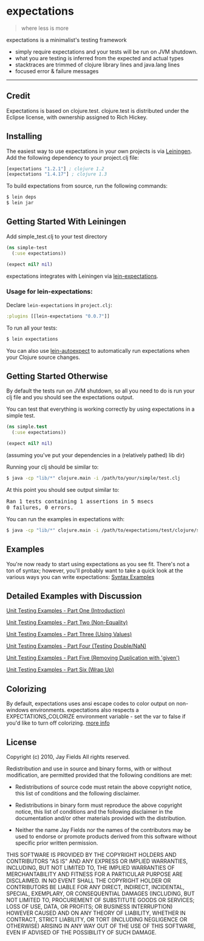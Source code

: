 # expectations

> where less is more

expectations is a minimalist's testing framework

 *  simply require expectations and your tests will be run on JVM shutdown.
 *  what you are testing is inferred from the expected and actual types
 *  stacktraces are trimmed of clojure library lines and java.lang lines
 *  focused error & failure messages

----------

## Credit

Expectations is based on clojure.test. clojure.test is distributed under the Eclipse license, with
ownership assigned to Rich Hickey.

## Installing


The easiest way to use expectations in your own projects is via
[Leiningen](http://github.com/technomancy/leiningen). Add the
following dependency to your project.clj file:

```clojure
[expectations "1.2.1"] ; clojure 1.2
[expectations "1.4.17"] ; clojure 1.3
```

To build expectations from source, run the following commands:

```bash
$ lein deps
$ lein jar
```

## Getting Started With Leiningen

Add simple_test.clj to your test directory

```clojure
(ns simple-test
  (:use expectations))

(expect nil? nil)
```

expectations integrates with Leiningen via [lein-expectations](https://github.com/gar3thjon3s/lein-expectations).

### Usage for lein-expectations:

Declare `lein-expectations` in `project.clj`:

```clojure
:plugins [[lein-expectations "0.0.7"]]
```

To run all your tests:

```bash
$ lein expectations
```

You can also use [lein-autoexpect](https://github.com/jakemcc/lein-autoexpect) to automatically run expectations when your Clojure source changes.

## Getting Started Otherwise

By default the tests run on JVM shutdown, so all you need to do is run your clj file and you should see the expectations output.

You can test that everything is working correctly by using
expectations in a simple test.

```clojure
(ns simple.test
  (:use expectations))

(expect nil? nil)
```

(assuming you've put your dependencies in a (relatively pathed) lib dir)

Running your clj should be similar to:
```bash
$ java -cp "lib/*" clojure.main -i /path/to/your/simple/test.clj
```

At this point you should see output similar to:

<pre>Ran 1 tests containing 1 assertions in 5 msecs
0 failures, 0 errors.</pre>

You can run the examples in expectations with:
```bash
$ java -cp "lib/*" clojure.main -i /path/to/expectations/test/clojure/success/success_examples.clj
```

## Examples

You're now ready to start using expectations as you see fit. There's not a ton of syntax; however, you'll probably want to take a quick look at the various ways you can write expectations: [Syntax Examples](http://github.com/jaycfields/expectations/blob/master/test/clojure/success/success_examples.clj)

## Detailed Examples with Discussion

[Unit Testing Examples - Part One (Introduction)](http://blog.jayfields.com/2011/11/clojure-expectations-introduction.html)

[Unit Testing Examples - Part Two (Non-Equality)](http://blog.jayfields.com/2011/11/clojure-non-equality-expectations.html)

[Unit Testing Examples - Part Three (Using Values)](http://blog.jayfields.com/2011/11/clojure-expectations-with-values-in.html)

[Unit Testing Examples - Part Four (Testing Double/NaN)](http://blog.jayfields.com/2011/11/clojure-expectations-and-doublenan.html)

[Unit Testing Examples - Part Five (Removing Duplication with 'given')](http://blog.jayfields.com/2011/11/clojure-expectations-removing.html)

[Unit Testing Examples - Part Six (Wrap Up)](http://blog.jayfields.com/2011/11/clojure-expectations-unit-testing-wrap.html)

## Colorizing

By default, expectations uses ansi escape codes to color output on non-windows environments. expectations also respects a EXPECTATIONS_COLORIZE environment variable - set the var to false if you'd like to turn off colorizing.
[more info](http://blog.jayfields.com/2012/05/clojure-expectations-colorized.html)

## License

Copyright (c) 2010, Jay Fields
All rights reserved.

Redistribution and use in source and binary forms, with or without modification, are permitted provided that the following conditions are met:

* Redistributions of source code must retain the above copyright notice, this list of conditions and the following disclaimer.

* Redistributions in binary form must reproduce the above copyright notice, this list of conditions and the following disclaimer in the documentation and/or other materials provided with the distribution.

* Neither the name Jay Fields nor the names of the contributors may be used to endorse or promote products derived from this software without specific prior written permission.

THIS SOFTWARE IS PROVIDED BY THE COPYRIGHT HOLDERS AND CONTRIBUTORS "AS IS" AND ANY EXPRESS OR IMPLIED WARRANTIES, INCLUDING, BUT NOT LIMITED TO, THE IMPLIED WARRANTIES OF MERCHANTABILITY AND FITNESS FOR A PARTICULAR PURPOSE ARE DISCLAIMED. IN NO EVENT SHALL THE COPYRIGHT HOLDER OR CONTRIBUTORS BE LIABLE FOR ANY DIRECT, INDIRECT, INCIDENTAL, SPECIAL, EXEMPLARY, OR CONSEQUENTIAL DAMAGES (INCLUDING, BUT NOT LIMITED TO, PROCUREMENT OF SUBSTITUTE GOODS OR SERVICES; LOSS OF USE, DATA, OR PROFITS; OR BUSINESS INTERRUPTION) HOWEVER CAUSED AND ON ANY THEORY OF LIABILITY, WHETHER IN CONTRACT, STRICT LIABILITY, OR TORT (INCLUDING NEGLIGENCE OR OTHERWISE) ARISING IN ANY WAY OUT OF THE USE OF THIS SOFTWARE, EVEN IF ADVISED OF THE POSSIBILITY OF SUCH DAMAGE.
